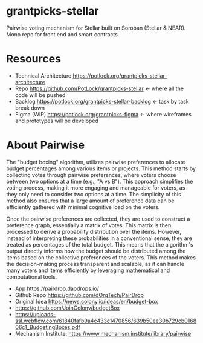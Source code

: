 # grantpicks-stellar
Pairwise voting mechanism for Stellar built on Soroban (Stellar & NEAR). Mono repo for front end and smart contracts. 

# Resources
- Technical Architecture https://potlock.org/grantpicks-stellar-architecture
- Repo https://github.com/PotLock/grantpicks-stellar <- where all the code will be pushed
- Backlog https://potlock.org/grantpicks-stellar-backlog <- task by task break down
- Figma (WIP) https://potlock.org/grantpicks-figma <- where wireframes and prototypes will be developed

# About Pairwise
The "budget boxing" algorithm, utilizes pairwise preferences to allocate budget percentages among various items or projects. This method starts by collecting votes through pairwise preferences, where voters choose between two options at a time (e.g., "A vs B"). This approach simplifies the voting process, making it more engaging and manageable for voters, as they only need to consider two options at a time. The simplicity of this method also ensures that a large amount of preference data can be efficiently gathered with minimal cognitive load on the voters.

Once the pairwise preferences are collected, they are used to construct a preference graph, essentially a matrix of votes. This matrix is then processed to derive a probability distribution over the items. However, instead of interpreting these probabilities in a conventional sense, they are treated as percentages of the total budget. This means that the algorithm's output directly informs how the budget should be distributed among the items based on the collective preferences of the voters. This method makes the decision-making process transparent and scalable, as it can handle many voters and items efficiently by leveraging mathematical and computational tools.


- App https://pairdrop.daodrops.io/ 
- Github Repo https://github.com/dOrgTech/PairDrop 
- Original Idea https://news.colony.io/ideas/en/budget-box
- https://github.com/JoinColony/budgetBox 
- https://uploads-ssl.webflow.com/61840fafb9a4c433c1470856/639b50ee30b729cb016806c1_BudgetingBoxes.pdf
- Mechanism Institute: https://www.mechanism.institute/library/pairwise 
